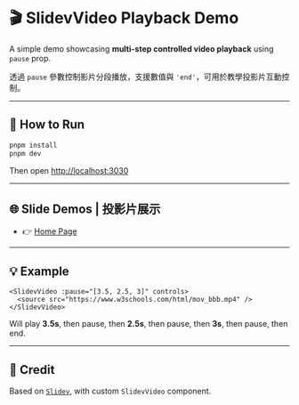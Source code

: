 # 🎬 SlidevVideo Playback Demo

A simple demo showcasing **multi-step controlled video playback** using `pause` prop.

透過 `pause` 參數控制影片分段播放，支援數值與 `'end'`，可用於教學投影片互動控制。

---

## 🚀 How to Run

```bash
pnpm install
pnpm dev
```

Then open [http://localhost:3030](http://localhost:3030)

---

## 🌐 Slide Demos | 投影片展示

- 👉 [Home Page](/dev.md)

---

## 💡 Example

```vue
<SlidevVideo :pause="[3.5, 2.5, 3]" controls>
  <source src="https://www.w3schools.com/html/mov_bbb.mp4" />
</SlidevVideo>
```

Will play **3.5s**, then pause, then **2.5s**, then pause, then **3s**, then pause, then end.

---

## 🧩 Credit

Based on [`Slidev`](https://github.com/slidevjs/slidev), with custom `SlidevVideo` component.

```
